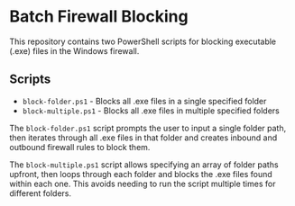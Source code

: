 # Batch Firewall Blocking

This repository contains two PowerShell scripts for blocking executable (.exe) files in the Windows firewall.

## Scripts

- `block-folder.ps1` - Blocks all .exe files in a single specified folder 
- `block-multiple.ps1` - Blocks all .exe files in multiple specified folders

The `block-folder.ps1` script prompts the user to input a single folder path, then iterates through all .exe files in that folder and creates inbound and outbound firewall rules to block them.

The `block-multiple.ps1` script allows specifying an array of folder paths upfront, then loops through each folder and blocks the .exe files found within each one. This avoids needing to run the script multiple times for different folders.
